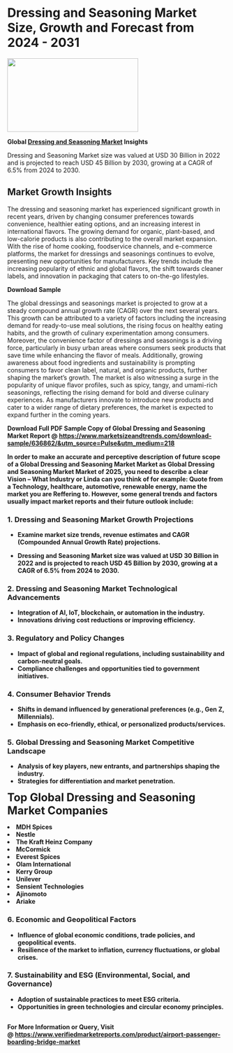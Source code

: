 <H1>Dressing and Seasoning Market Size, Growth and Forecast from 2024 - 2031</H1><img class="aligncenter size-medium wp-image-584254" src="https://thirdeyenews.in/wp-content/uploads/2024/09/Global-Market-Research-300x168.jpeg" alt="" width="300" height="168" /><p><strong>Global&nbsp;<a href="https://www.marketsizeandtrends.com/download-sample/636862/&amp;utm_source=Pulse&amp;utm_medium=218">Dressing and Seasoning Market</a> Insights</strong></p><p>Dressing and Seasoning Market size was valued at USD 30 Billion in 2022 and is projected to reach USD 45 Billion by 2030, growing at a CAGR of 6.5% from 2024 to 2030.</p><p><h2>Market Growth Insights</h2> <p>The dressing and seasoning market has experienced significant growth in recent years, driven by changing consumer preferences towards convenience, healthier eating options, and an increasing interest in international flavors. The growing demand for organic, plant-based, and low-calorie products is also contributing to the overall market expansion. With the rise of home cooking, foodservice channels, and e-commerce platforms, the market for dressings and seasonings continues to evolve, presenting new opportunities for manufacturers. Key trends include the increasing popularity of ethnic and global flavors, the shift towards cleaner labels, and innovation in packaging that caters to on-the-go lifestyles.</p> <p><strong>Download Sample</strong></p> <p>The global dressings and seasonings market is projected to grow at a steady compound annual growth rate (CAGR) over the next several years. This growth can be attributed to a variety of factors including the increasing demand for ready-to-use meal solutions, the rising focus on healthy eating habits, and the growth of culinary experimentation among consumers. Moreover, the convenience factor of dressings and seasonings is a driving force, particularly in busy urban areas where consumers seek products that save time while enhancing the flavor of meals. Additionally, growing awareness about food ingredients and sustainability is prompting consumers to favor clean label, natural, and organic products, further shaping the market’s growth. The market is also witnessing a surge in the popularity of unique flavor profiles, such as spicy, tangy, and umami-rich seasonings, reflecting the rising demand for bold and diverse culinary experiences. As manufacturers innovate to introduce new products and cater to a wider range of dietary preferences, the market is expected to expand further in the coming years. <p><strong></p><p><span class=""><strong>Download Full PDF Sample Copy of Global Dressing and Seasoning Market Report</strong> @ <a href="https://www.marketsizeandtrends.com/download-sample/636862/&amp;utm_source=Pulse&amp;utm_medium=218" target="_blank">https://www.marketsizeandtrends.com/download-sample/636862/&amp;utm_source=Pulse&amp;utm_medium=218</a></span></p><p>In order to make an accurate and perceptive description of future scope of a Global&nbsp;Dressing and Seasoning Market Market as Global&nbsp;Dressing and Seasoning Market Market of 2025, you need to describe a clear Vision &ndash; What Industry or Linda can you think of for example: Quote from a Technology, healthcare, automotive, renewable energy, name the market you are Reffering to. However, some general trends and factors usually impact market reports and their future outlook include:</p><h3>1.&nbsp;<strong>Dressing and Seasoning Market Growth Projections</strong></h3><ul><li>Examine market size trends, revenue estimates and CAGR (Compounded Annual Growth Rate) projections.</li><li><p>Dressing and Seasoning Market size was valued at USD 30 Billion in 2022 and is projected to reach USD 45 Billion by 2030, growing at a CAGR of 6.5% from 2024 to 2030.</p></li></ul><h3>2.&nbsp;<strong>Dressing and Seasoning Market Technological Advancements</strong></h3><ul><li>Integration of AI, IoT, blockchain, or automation in the industry.</li><li>Innovations driving cost reductions or improving efficiency.</li></ul><h3>3.&nbsp;<strong>Regulatory and Policy Changes</strong></h3><ul><li>Impact of global and regional regulations, including sustainability and carbon-neutral goals.</li><li>Compliance challenges and opportunities tied to government initiatives.</li></ul><h3>4.&nbsp;<strong>Consumer Behavior Trends</strong></h3><ul><li>Shifts in demand influenced by generational preferences (e.g., Gen Z, Millennials).</li><li>Emphasis on eco-friendly, ethical, or personalized products/services.</li></ul><h3>5.&nbsp;<strong>Global Dressing and Seasoning Market Competitive Landscape</strong></h3><ul><li>Analysis of key players, new entrants, and partnerships shaping the industry.</li><li>Strategies for differentiation and market penetration.</li></ul><p data-pm-slice="1 1 []"><span style="color: inherit; font-family: inherit; font-size: 25px;">Top Global Dressing and Seasoning Market Companies</span></p><div class="" data-test-id=""><p><li>MDH Spices</li><li> Nestle</li><li> The Kraft Heinz Company</li><li> McCormick</li><li> Everest Spices</li><li> Olam International</li><li> Kerry Group</li><li> Unilever</li><li> Sensient Technologies</li><li> Ajinomoto</li><li> Ariake</li></p></div><h3>6.&nbsp;<strong>Economic and Geopolitical Factors</strong></h3><ul><li>Influence of global economic conditions, trade policies, and geopolitical events.</li><li>Resilience of the market to inflation, currency fluctuations, or global crises.</li></ul><h3>7.&nbsp;<strong>Sustainability and ESG (Environmental, Social, and Governance)</strong></h3><ul><li>Adoption of sustainable practices to meet ESG criteria.</li><li>Opportunities in green technologies and circular economy principles.</li></ul><h2><strong style="font-size: 14px;">For More Information or Query, Visit @&nbsp;</strong><a style="background-color: #ffffff; font-size: 14px;" href="https://www.marketsizeandtrends.com/report/dressing-and-seasoning-market/" target="_blank">https://www.verifiedmarketreports.com/product/airport-passenger-boarding-bridge-market</a></h2>

